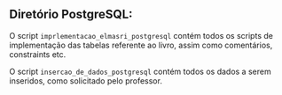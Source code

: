 ## **Diretório PostgreSQL:**

O script `imprlementacao_elmasri_postgresql` contém todos os scripts de implementação das tabelas referente ao livro, assim como comentários, constraints etc.

O script `insercao_de_dados_postgresql` contém todos os dados a serem inseridos, como solicitado pelo professor.